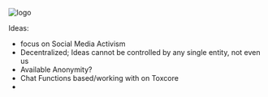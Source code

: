 ![logo](https://github.com/RevolutionApp/Revolution/blob/master/App/Images/revolution_logo.png)

Ideas:
 - focus on Social Media Activism
 - Decentralized; Ideas cannot be controlled by any single entity, not even us
 - Available Anonymity?
 - Chat Functions based/working with on Toxcore
 -
